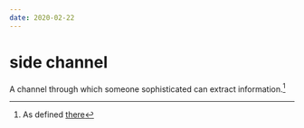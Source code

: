 ```yaml
---
date: 2020-02-22
---
```

# side channel

A channel through which someone sophisticated can extract information.[^1f]

[^1f]: As defined [there](../../n/l/dodd-s18/lec02.md)

